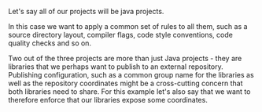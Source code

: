 Let's say all of our projects will be java projects.

In this case we want to apply a common set of rules to all them, such as a source directory layout, compiler flags, code style conventions, code quality checks and so on.

Two out of the three projects are more than just Java projects - they are libraries that we perhaps want to publish to an external repository.  Publishing configuration, such as a common group name for the libraries as well as the repository coordinates might be a cross-cutting concern that both libraries need to share. For this example let's also say that we want to therefore enforce that our libraries expose some coordinates.


